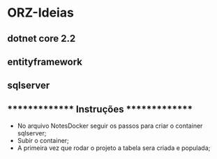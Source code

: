 # ORZ-Ideias #
## dotnet core 2.2
## entityframework
## sqlserver
## ************* Instruções *************
* No arquivo NotesDocker seguir os passos para criar o container sqlserver;
* Subir o container;
* A primeira vez que rodar o projeto a tabela sera criada e populada;
